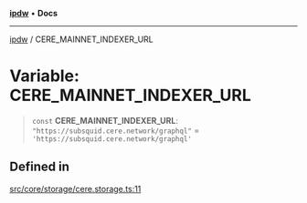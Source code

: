 [**ipdw**](../README.md) • **Docs**

***

[ipdw](../globals.md) / CERE\_MAINNET\_INDEXER\_URL

# Variable: CERE\_MAINNET\_INDEXER\_URL

> `const` **CERE\_MAINNET\_INDEXER\_URL**: `"https://subsquid.cere.network/graphql"` = `'https://subsquid.cere.network/graphql'`

## Defined in

[src/core/storage/cere.storage.ts:11](https://github.com/ansi-code/ipdw/blob/d3334c70f49293ce3e0ff61a485778d41bda3a8d/src/core/storage/cere.storage.ts#L11)
